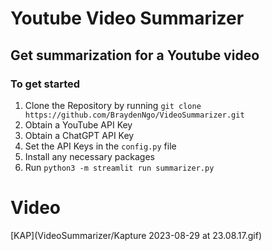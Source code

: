 # Youtube Video Summarizer

## Get summarization for a Youtube video

### To get started
1. Clone the Repository by running `git clone https://github.com/BraydenNgo/VideoSummarizer.git`
2. Obtain a YouTube API Key
3. Obtain a ChatGPT API Key
4. Set the API Keys in the `config.py` file
5. Install any necessary packages
6. Run `python3 -m streamlit run summarizer.py`

# Video
[KAP](VideoSummarizer/Kapture 2023-08-29 at 23.08.17.gif)
